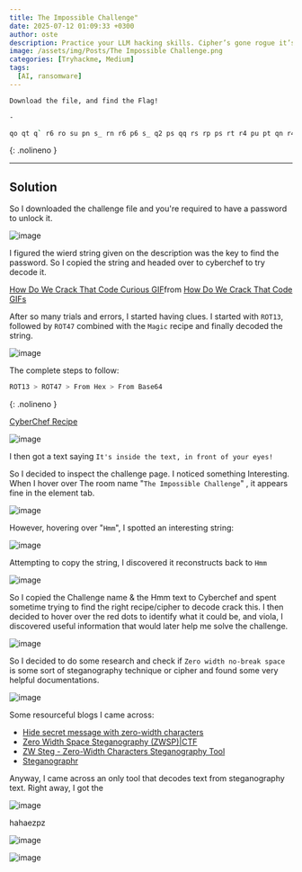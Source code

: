 ```yaml
---
title: The Impossible Challenge"
date: 2025-07-12 01:09:33 +0300
author: oste
description: Practice your LLM hacking skills. Cipher’s gone rogue it’s using some twisted AI tool to hack into everything, issuing commands on its own like it’s got a mind of its own. I swear, every second we wait, it’s getting smarter, spreading chaos like a virus. We’ve got to shut it down now, or we’re all screwed.
image: /assets/img/Posts/The Impossible Challenge.png
categories: [Tryhackme, Medium]
tags:
  [AI, ransomware]
---
```




```bash
Download the file, and find the Flag!

-

qo qt q` r6 ro su pn s_ rn r6 p6 s_ q2 ps qq rs rp ps rt r4 pu pt qn r4 rq pt q` so pu ps r4 sq pu ps q2 su rn on oq o_ pu ps ou r5 pu pt r4 sr rp qt pu rs q2 qt r4 r4 ro su pq o5
```
{: .nolineno }


----

## Solution

So I downloaded the challenge file and you're required to have a password to unlock it.

![image](https://gist.github.com/user-attachments/assets/4611a35e-3a6f-4e60-a12c-8c065575f24a)

I figured the wierd string given on the description was the key to find the password. So I copied the string and headed over to cyberchef to try decode it. 


<div class="tenor-gif-embed" data-postid="16012162" data-share-method="host" data-aspect-ratio="1.77778" data-width="100%"><a href="https://tenor.com/view/how-do-we-crack-that-code-curious-bypass-hacker-how-to-hack-gif-16012162">How Do We Crack That Code Curious GIF</a>from <a href="https://tenor.com/search/how+do+we+crack+that+code-gifs">How Do We Crack That Code GIFs</a></div> <script type="text/javascript" async src="https://tenor.com/embed.js"></script>


After so many trials and errors, I started having clues. I started with `ROT13`, followed by `ROT47` combined with the `Magic` recipe and finally decoded the string.

![image](https://gist.github.com/user-attachments/assets/73407796-fb1a-4d54-989f-8b5bf3e3f9f8)

The complete steps to follow:

```bash
ROT13 > ROT47 > From Hex > From Base64
```
{: .nolineno }

[CyberChef Recipe](https://gchq.github.io/CyberChef/#recipe=ROT13(true,true,false,13)ROT47(47)From_Hex('Space')From_Base64('A-Za-z0-9%2B/%3D',true,false)&input=cW8gcXQgcWAgcjYgcm8gc3UgcG4gc18gcm4gcjYgcDYgc18gcTIgcHMgcXEgcnMgcnAgcHMgcnQgcjQgcHUgcHQgcW4gcjQgcnEgcHQgcWAgc28gcHUgcHMgcjQgc3EgcHUgcHMgcTIgc3Ugcm4gb24gb3Egb18gcHUgcHMgb3UgcjUgcHUgcHQgcjQgc3IgcnAgcXQgcHUgcnMgcTIgcXQgcjQgcjQgcm8gc3UgcHEgbzU&ieol=CRLF&oeol=CRLF)

![image](https://gist.github.com/user-attachments/assets/fed143a1-ad09-427a-a0d0-9b86c511d25f)

I then got a text saying  `It's inside the text, in front of your eyes!`

So I decided to inspect the challenge page. I noticed something Interesting. When I hover over The room name "`The Impossible Challenge`" , it appears fine in the element tab.

![image](https://gist.github.com/user-attachments/assets/59100e19-4e06-463a-bc33-c5bbbae6a543)

However, hovering over "`Hmm`", I spotted an interesting string:

![image](https://gist.github.com/user-attachments/assets/f07fe93b-1e7d-42d7-9ec0-3388cda05eff)

Attempting to copy the string, I discovered it reconstructs back to `Hmm`

![image](https://gist.github.com/user-attachments/assets/6079e7a1-b3bb-4d0e-a861-56bfc064129a)

So I copied the Challenge name & the Hmm text to Cyberchef and spent sometime trying to find the right recipe/cipher to decode crack this. I then decided to hover over the red dots to identify what it could be, and viola, I discovered useful information that would later help me solve the challenge.

![image](https://gist.github.com/user-attachments/assets/c05ee13c-52be-448e-9a8c-7f5728d3074f)

So I decided to do some research and check if `Zero width no-break space` is some sort of steganography technique or cipher and found some very helpful documentations.

![image](https://gist.github.com/user-attachments/assets/b465dd38-a07a-41c9-9d99-864f73c8568a)

Some resourceful blogs I came across:

- [Hide secret message with zero-width characters](https://dev.to/hieplpvip/hide-secret-message-with-zero-width-characters-3606)
- [Zero Width Space Steganography (ZWSP)|CTF](https://captainnoob.medium.com/zero-width-space-steganography-zwsp-ctf-92e1c414c378)
- [ZW Steg - Zero-Width Characters Steganography Tool](https://mayadevbe.me/posts/projects/zw_steg/)
- [Steganographr](https://neatnik.net/steganographr/)

Anyway, I came across an only tool that decodes text from steganography text. Right away, I got the 

![image](https://gist.github.com/user-attachments/assets/1971aae8-2e3b-4c60-aed2-80c91fca90a6)

hahaezpz

![image](https://gist.github.com/user-attachments/assets/7faf1780-9771-44bf-8c18-65cd89184458)

![image](https://gist.github.com/user-attachments/assets/71acea89-e5a8-48eb-9165-7c38d34f9892)

